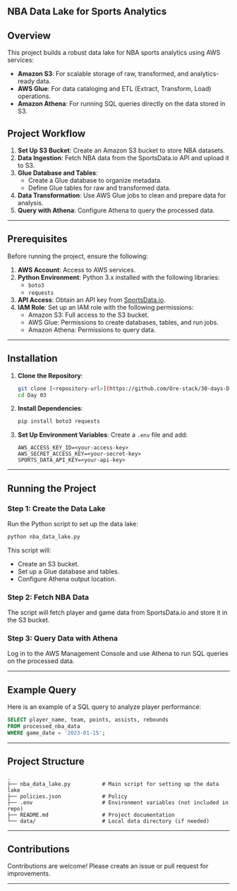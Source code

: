 ## NBA Data Lake for Sports Analytics

## Overview
This project builds a robust data lake for NBA sports analytics using AWS services:
- **Amazon S3**: For scalable storage of raw, transformed, and analytics-ready data.
- **AWS Glue**: For data cataloging and ETL (Extract, Transform, Load) operations.
- **Amazon Athena**: For running SQL queries directly on the data stored in S3.

## Project Workflow

1. **Set Up S3 Bucket**: Create an Amazon S3 bucket to store NBA datasets.
2. **Data Ingestion**: Fetch NBA data from the SportsData.io API and upload it to S3.
3. **Glue Database and Tables**:
    - Create a Glue database to organize metadata.
    - Define Glue tables for raw and transformed data.
4. **Data Transformation**: Use AWS Glue jobs to clean and prepare data for analysis.
5. **Query with Athena**: Configure Athena to query the processed data.

---

## Prerequisites

Before running the project, ensure the following:

1. **AWS Account**: Access to AWS services.
2. **Python Environment**: Python 3.x installed with the following libraries:
    - `boto3`
    - `requests`
3. **API Access**: Obtain an API key from [SportsData.io](https://sportsdata.io/).
4. **IAM Role**: Set up an IAM role with the following permissions:
    - Amazon S3: Full access to the S3 bucket.
    - AWS Glue: Permissions to create databases, tables, and run jobs.
    - Amazon Athena: Permissions to query data.

---

## Installation

1. **Clone the Repository**:
    ```bash
    git clone [<repository-url>](https://github.com/Ore-stack/30-days-DevOps-Challenge)
    cd Day 03
    ```

2. **Install Dependencies**:
    ```bash
    pip install boto3 requests
    ```

3. **Set Up Environment Variables**:
    Create a `.env` file and add:
    ```env
    AWS_ACCESS_KEY_ID=<your-access-key>
    AWS_SECRET_ACCESS_KEY=<your-secret-key>
    SPORTS_DATA_API_KEY=<your-api-key>
    ```

---

## Running the Project

### **Step 1: Create the Data Lake**
Run the Python script to set up the data lake:
```bash
python nba_data_lake.py
```
This script will:
- Create an S3 bucket.
- Set up a Glue database and tables.
- Configure Athena output location.

### **Step 2: Fetch NBA Data**
The script will fetch player and game data from SportsData.io and store it in the S3 bucket.

### **Step 3: Query Data with Athena**
Log in to the AWS Management Console and use Athena to run SQL queries on the processed data.

---

## Example Query
Here is an example of a SQL query to analyze player performance:
```sql
SELECT player_name, team, points, assists, rebounds
FROM processed_nba_data
WHERE game_date = '2023-01-15';
```

---

## Project Structure

```plaintext
.
├── nba_data_lake.py          # Main script for setting up the data lake
├── policies.json             # Policy
├── .env                      # Environment variables (not included in repo)
├── README.md                 # Project documentation
└── data/                     # Local data directory (if needed)
```
---

## Contributions
Contributions are welcome! Please create an issue or pull request for improvements.

---
